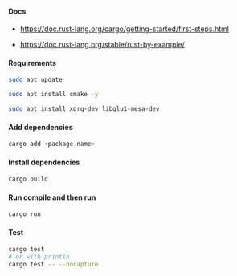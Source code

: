 #### Docs

- https://doc.rust-lang.org/cargo/getting-started/first-steps.html

- https://doc.rust-lang.org/stable/rust-by-example/

#### Requirements

```bash
sudo apt update

sudo apt install cmake -y

sudo apt install xorg-dev libglu1-mesa-dev

```

#### Add dependencies

```bash
cargo add <package-name>

```

#### Install dependencies

```bash
cargo build

```

#### Run compile and then run

```bash
cargo run

```

#### Test

```bash
cargo test
# or with println
cargo test -- --nocapture
```
